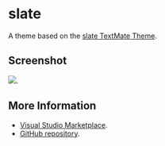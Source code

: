 # slate

A theme based on the [slate TextMate Theme](http://colorsublime.com/theme/slate).


## Screenshot
![](https://raw.githubusercontent.com/gerane/VSCodeThemes/master/gerane.Theme-slate/screenshot.png).


## More Information
* [Visual Studio Marketplace](https://marketplace.visualstudio.com/items/gerane.Theme-slate).
* [GitHub repository](https://github.com/gerane/VSCodeThemes).
